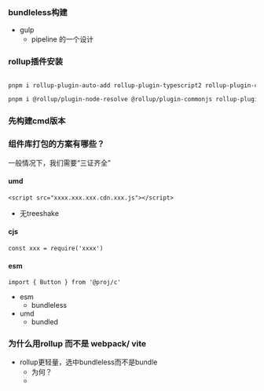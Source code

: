 ### bundleless构建
- gulp
  - pipeline 的一个设计


### rollup插件安装
```sh

pnpm i rollup-plugin-auto-add rollup-plugin-typescript2 rollup-plugin-clear  -D  --filter @proj/react-components 

pnpm i @rollup/plugin-node-resolve @rollup/plugin-commonjs rollup-plugin-peer-deps-external @rollup/plugin-alias rollup-plugin-filesize rollup-plugin-postcss rollup-plugin-terser rollup-plugin-multi-input  -D  --filter @proj/react-components 

```
### 先构建cmd版本


### 组件库打包的方案有哪些？

一般情况下，我们需要“三证齐全”

#### umd
`<script src="xxxx.xxx.xxx.cdn.xxx.js"></script>`
  - 无treeshake
#### cjs
`const xxx = require('xxxx')`
#### esm 
`import { Button } from '@proj/c'`

- esm
  - bundleless
- umd
  - bundled


### 为什么用rollup 而不是 webpack/ vite
- rollup更轻量，选中bundleless而不是bundle
  - 为何？
  - 